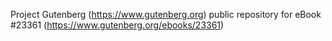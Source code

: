 Project Gutenberg (https://www.gutenberg.org) public repository for eBook #23361 (https://www.gutenberg.org/ebooks/23361)
